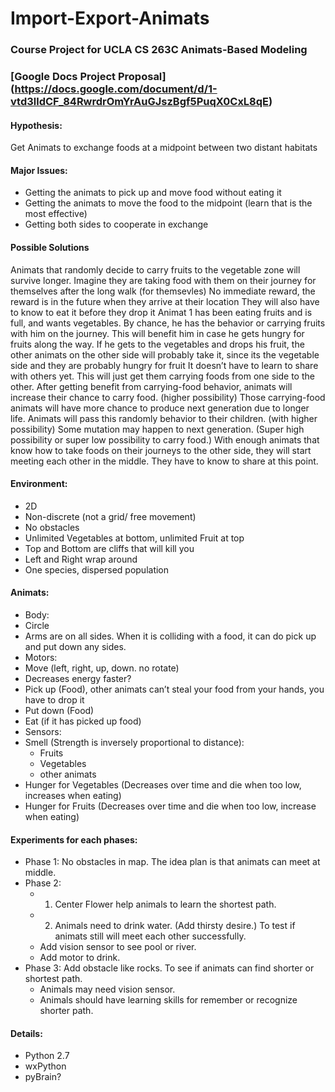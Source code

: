 Import-Export-Animats
=====================

### Course Project for UCLA CS 263C Animats-Based Modeling

### [Google Docs Project Proposal] (https://docs.google.com/document/d/1-vtd3lldCF_84RwrdrOmYrAuGJszBgf5PuqX0CxL8qE)


#### Hypothesis:
Get Animats to exchange foods at a midpoint between two distant habitats

#### Major Issues:
* Getting the animats to pick up and move food without eating it
* Getting the animats to move the food to the midpoint (learn that is the most effective)
* Getting both sides to cooperate in exchange 

#### Possible Solutions
Animats that randomly decide to carry fruits to the vegetable zone will survive longer.
Imagine they are taking food with them on their journey for themselves after the long walk (for themsevles)
No immediate reward, the reward is in the future when they arrive at their location
They will also have to know to eat it before they drop it
Animat 1 has been eating fruits and is full, and wants vegetables.
By chance, he has the behavior or carrying fruits with him on the journey. This will benefit him in case he gets hungry for fruits along the way.
If he gets to the vegetables and drops his fruit, the other animats on the other side will probably take it, since its the vegetable side and they are probably hungry for fruit
It doesn’t have to learn to share with others yet. This will just get them carrying foods from one side to the other.
After getting benefit from carrying-food behavior, animats will increase their chance to carry food. (higher possibility)
Those carrying-food animats will have more chance to produce next generation due to longer life.
Animats will pass this randomly behavior to their children. (with higher possibility)
Some mutation may happen to next generation. (Super high possibility or super low possibility to carry food.)
With enough animats that know how to take foods on their journeys to the other side, they will start meeting each other in the middle. They have to know to share at this point.

#### Environment:
* 2D
* Non-discrete (not a grid/ free movement)
* No obstacles
* Unlimited Vegetables at bottom, unlimited Fruit at top
* Top and Bottom are cliffs that will kill you
* Left and Right wrap around
* One species, dispersed population

#### Animats:
* Body:
 * Circle
 * Arms are on all sides. When it is colliding with a food, it can do pick up and put down any sides.
* Motors:
 * Move (left, right, up, down. no rotate)
 * Decreases energy faster?
 * Pick up (Food), other animats can’t steal your food from your hands, you have to drop it
 * Put down (Food)
 * Eat (if it has picked up food)
* Sensors:
 * Smell (Strength is inversely proportional to distance):
    * Fruits
    * Vegetables
    * other animats 
 * Hunger for Vegetables (Decreases over time and die when too low, increases when eating)
 * Hunger for Fruits (Decreases over time and die when too low, increase when eating)


#### Experiments for each phases: 
* Phase 1: No obstacles in map. The idea plan is that animats can meet at middle.
* Phase 2: 
  * 1. Center Flower help animals to learn the shortest path.
  * 2. Animals need to drink water. (Add thirsty desire.) To test if animats still will meet each other successfully.
  * Add vision sensor to see pool or river.
  * Add motor to drink.
* Phase 3: Add obstacle like rocks. To see if animats can find shorter or shortest path.
  * Animals may need vision sensor.
  * Animals should have learning skills for remember or recognize shorter path.


#### Details:
* Python 2.7
* wxPython
* pyBrain?
